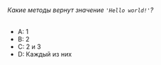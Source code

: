 ###### Какие методы вернут значение `'Hello world!'`?

-   A: 1
-   B: 2
-   C: 2 и 3
-   D: Каждый из них

